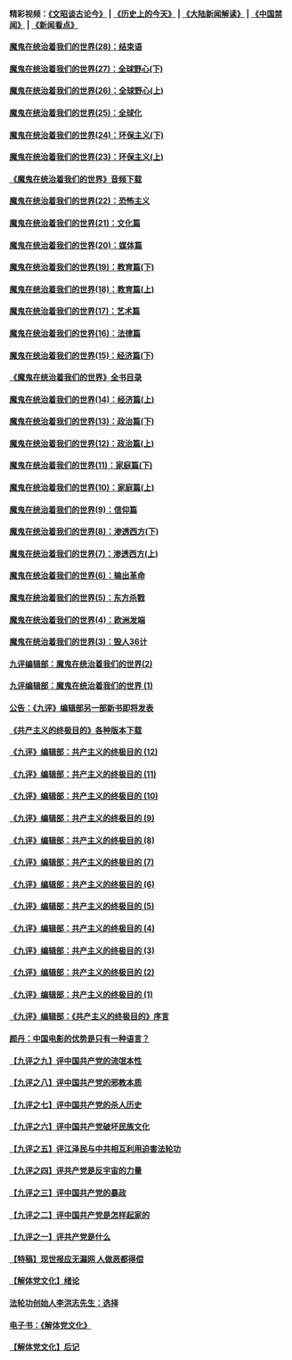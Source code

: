 #### 精彩视频：[《文昭谈古论今》](http://45.32.25.56/wenzhao) | [《历史上的今天》](http://45.32.25.56/today-in-history) | [《大陆新闻解读》](http://45.32.25.56/ntdtv-comedy) | [《中国禁闻》](http://45.32.25.56/ntdtv-news) | [《新闻看点》](http://45.32.25.56/news-insight) 

 #### [魔鬼在统治着我们的世界(28)：结束语](../pages/nsc422/n10936246.md?t=02041831) 

#### [魔鬼在统治着我们的世界(27)：全球野心(下)](../pages/nsc422/n10928319.md?t=02041831) 

#### [魔鬼在统治着我们的世界(26)：全球野心(上)](../pages/nsc422/n10900318.md?t=02041831) 

#### [魔鬼在统治着我们的世界(25)：全球化](../pages/nsc422/n10788205.md?t=02041831) 

#### [魔鬼在统治着我们的世界(24)：环保主义(下)](../pages/nsc422/n10695307.md?t=02041831) 

#### [魔鬼在统治着我们的世界(23)：环保主义(上)](../pages/nsc422/n10688613.md?t=02041831) 

#### [《魔鬼在统治着我们的世界》音频下载](../pages/nsc422/n10635553.md?t=02041831) 

#### [魔鬼在统治着我们的世界(22)：恐怖主义](../pages/nsc422/n10614727.md?t=02041831) 

#### [魔鬼在统治着我们的世界(21)：文化篇](../pages/nsc422/n10597706.md?t=02041831) 

#### [魔鬼在统治着我们的世界(20)：媒体篇](../pages/nsc422/n10586579.md?t=02041831) 

#### [魔鬼在统治着我们的世界(19)：教育篇(下)](../pages/nsc422/n10564808.md?t=02041831) 

#### [魔鬼在统治着我们的世界(18)：教育篇(上)](../pages/nsc422/n10526970.md?t=02041831) 

#### [魔鬼在统治着我们的世界(17)：艺术篇](../pages/nsc422/n10499093.md?t=02041831) 

#### [魔鬼在统治着我们的世界(16)：法律篇](../pages/nsc422/n10485969.md?t=02041831) 

#### [魔鬼在统治着我们的世界(15)：经济篇(下)](../pages/nsc422/n10469975.md?t=02041831) 

#### [《魔鬼在统治着我们的世界》全书目录](../pages/nsc422/n10464261.md?t=02041831) 

#### [魔鬼在统治着我们的世界(14)：经济篇(上)](../pages/nsc422/n10457370.md?t=02041831) 

#### [魔鬼在统治着我们的世界(13)：政治篇(下)](../pages/nsc422/n10448270.md?t=02041831) 

#### [魔鬼在统治着我们的世界(12)：政治篇(上)](../pages/nsc422/n10444576.md?t=02041831) 

#### [魔鬼在统治着我们的世界(11)：家庭篇(下)](../pages/nsc422/n10440961.md?t=02041831) 

#### [魔鬼在统治着我们的世界(10)：家庭篇(上)](../pages/nsc422/n10435448.md?t=02041831) 

#### [魔鬼在统治着我们的世界(9)：信仰篇](../pages/nsc422/n10432159.md?t=02041831) 

#### [魔鬼在统治着我们的世界(8)：渗透西方(下)](../pages/nsc422/n10429603.md?t=02041831) 

#### [魔鬼在统治着我们的世界(7)：渗透西方(上)](../pages/nsc422/n10426013.md?t=02041831) 

#### [魔鬼在统治着我们的世界(6)：输出革命](../pages/nsc422/n10421536.md?t=02041831) 

#### [魔鬼在统治着我们的世界(5)：东方杀戮](../pages/nsc422/n10417707.md?t=02041831) 

#### [魔鬼在统治着我们的世界(4)：欧洲发端](../pages/nsc422/n10414890.md?t=02041831) 

#### [魔鬼在统治着我们的世界(3)：毁人36计](../pages/nsc422/n10411583.md?t=02041831) 

#### [九评编辑部：魔鬼在统治着我们的世界(2)](../pages/nsc422/n10410036.md?t=02041831) 

#### [九评编辑部：魔鬼在统治着我们的世界 (1)](../pages/nsc422/n10406825.md?t=02041831) 

#### [公告：《九评》编辑部另一部新书即将发表](../pages/nsc422/n10405104.md?t=02041831) 

#### [《共产主义的终极目的》各种版本下载](../pages/nsc422/n10022138.md?t=02041831) 

#### [《九评》编辑部：共产主义的终极目的 (12)](../pages/nsc422/n9933272.md?t=02041831) 

#### [《九评》编辑部：共产主义的终极目的 (11)](../pages/nsc422/n9924973.md?t=02041831) 

#### [《九评》编辑部：共产主义的终极目的 (10)](../pages/nsc422/n9920883.md?t=02041831) 

#### [《九评》编辑部：共产主义的终极目的 (9)](../pages/nsc422/n9916363.md?t=02041831) 

#### [《九评》编辑部：共产主义的终极目的 (8)](../pages/nsc422/n9912488.md?t=02041831) 

#### [《九评》编辑部：共产主义的终极目的 (7)](../pages/nsc422/n9901176.md?t=02041831) 

#### [《九评》编辑部：共产主义的终极目的 (6)](../pages/nsc422/n9899359.md?t=02041831) 

#### [《九评》编辑部：共产主义的终极目的 (5)](../pages/nsc422/n9893174.md?t=02041831) 

#### [《九评》编辑部：共产主义的终极目的 (4)](../pages/nsc422/n9891246.md?t=02041831) 

#### [《九评》编辑部：共产主义的终极目的 (3)](../pages/nsc422/n9879879.md?t=02041831) 

#### [《九评》编辑部：共产主义的终极目的 (2)](../pages/nsc422/n9876205.md?t=02041831) 

#### [《九评》编辑部：共产主义的终极目的 (1)](../pages/nsc422/n9865857.md?t=02041831) 

#### [《九评》编辑部：《共产主义的终极目的》序言](../pages/nsc422/n9862666.md?t=02041831) 

#### [颜丹：中国电影的优势是只有一种语言？](../pages/nsc422/n9583062.md?t=02041831) 

#### [【九评之九】评中国共产党的流氓本性](../pages/nsc422/n737542.md?t=02041831) 

#### [【九评之八】评中国共产党的邪教本质](../pages/nsc422/n735942.md?t=02041831) 

#### [【九评之七】评中国共产党的杀人历史](../pages/nsc422/n733806.md?t=02041831) 

#### [【九评之六】评中国共产党破坏民族文化](../pages/nsc422/n731667.md?t=02041831) 

#### [【九评之五】评江泽民与中共相互利用迫害法轮功](../pages/nsc422/n730058.md?t=02041831) 

#### [【九评之四】评共产党是反宇宙的力量](../pages/nsc422/n727814.md?t=02041831) 

#### [【九评之三】评中国共产党的暴政](../pages/nsc422/n725597.md?t=02041831) 

#### [【九评之二】评中国共产党是怎样起家的](../pages/nsc422/n723946.md?t=02041831) 

#### [【九评之一】评共产党是什么](../pages/nsc422/n722529.md?t=02041831) 

#### [【特稿】现世报应无漏网 人做恶都得偿](../pages/nsc422/n4215167.md?t=02041831) 

#### [【解体党文化】绪论](../pages/nsc422/n1449356.md?t=02041831) 

#### [法轮功创始人李洪志先生：选择](../pages/nsc422/n3580738.md?t=02041831) 

#### [电子书：《解体党文化》](../pages/nsc422/n1573484.md?t=02041831) 

#### [【解体党文化】后记](../pages/nsc422/n1531999.md?t=02041831) 

